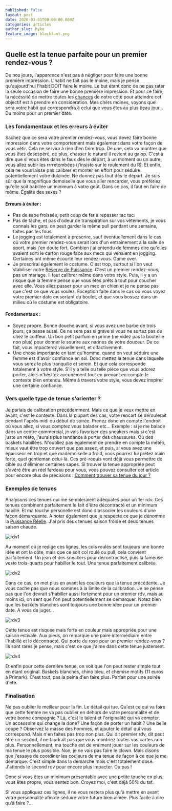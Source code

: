 ```yaml
---
published: false
layout: post
date: 2020-03-01T00:00:00.000Z
categories: articles
author_slug: hyke
feature_image: blackfont.png
---
```

## Quelle est la tenue parfaite pour un premier rendez-vous ?

De nos jours, l'apparence n'est pas à négliger pour faire une bonne première impression. L'habit ne fait pas le moine, mais je pense qu'aujourd'hui l'habit DOIT faire le moine. Le but étant donc de ne pas rater la seule occasion de faire une bonne première impression. Et pour ce faire, la nécéssité de mettre toutes les [chances](http://crevardstyle.com/La-Chance-Selon-Hyke) de notre côté pour atteindre cet objectif est à prendre en considération. Mes chèrs moines, voyons quel sera votre habit qui correspondra à celui que vous êtes au plus beau jour... Du moins pour un premier date.

### Les fondamentaux et les erreurs à éviter

Sachez que ce sera votre premier rendez-vous, vous devez faire bonne impression dans votre comportement mais également dans votre façon de vous vêtir. Cela ne servira à rien d'en faire trop. De une, cela va montrer que vous êtes desespéré, de plus, chasser le naturel il revient au galop. C'est à dire que si vous êtes dans le faux dès le départ, à un moment ou un autre, vous allez subir les rrrretombées (j'insiste sur le roulement du R). Et enfin, cela ne vous laisse pas calibrer et monter en effort pour séduire potentiellement votre dulcinée. Ne donnez pas tout dès le départ.
Je suis sûr que la magnifique demoiselle que vous aller rencarder, vous préfériez qu'elle soit habillée un minimum à votre goût. Dans ce cas, il faut en faire de même. Égalité des sexes ? 

#### Erreurs à éviter : 

- Pas de sape froissée, petit coup de fer à repasser tac tac.
- Pas de tâche, et pas d'odeur de transpiration sur vos vêtements, je vous connais les gars, on peut garder le même pull pendant une semaine, faîtes pas les fous.
- Le jogging est totalement à proscrire, sauf éventuellement dans le cas où votre premier rendez-vous serait lors d'un entraînement à la salle de sport, mais j'en doute fort. Combien j'ai entendu de femmes dire qu'elles avaient sorti le carton rouge face aux mecs qui venaient en jogging. Certaines ont même écourté leur rendez-vous. Game over.
- Je proscrirai également le costume. C'est trop, surtout si l'on veut stabiliser notre [Réserve de Puissance](https://www.crevardstyle.com/La-R%C3%A9serve-de-Puissance-du-Style). C'est un premier rendez-vous, pas un mariage. Il faut calibrer même dans votre style. Puis, il y a un risque que la femme pense que vous êtes prêts à tout pour coucher avec elle. Vous allez passer pour un mec en chien et je ne pense pas que c'est ce que vous voulez. Exception faite dans le cas où vous voyez votre premier date en sortant du boulot, et que vous bossez dans un milieu où le costume est obligatoire.

#### Fondamentaux : 

- Soyez propre. Bonne douche avant, si vous avez une barbe de trois jours, ça passe aussi. Ce ne sera pas si grave si vous ne sortez pas de chez le coiffeur. Un bon petit parfum en prime (ne videz pas la bouteille non plus) pour donner le sourire aux narines de votre douceur. De ce fait, vous impacterez visuellement, et olfactivement. 
- Une chose importante en tant qu'homme, quand on veut séduire une femme est d'avoir confiance en soi. Donc mettez la tenue dans laquelle vous serez le plus tranquille et serein. Et que cela corresponde totalement à votre style. S'il y a telle ou telle pièce que vous adorez porter, alors n'hésitez aucunement tout en prenant en compte le contexte bien entendu. Même à travers votre style, vous devez inspirer une certaine confiance.

### Vers quelle type de tenue s'orienter ?

Je parlais de calibration précédemment. Mais ce que je veux mettre en avant, c'est le contexte. Dans la plupart des cas, votre rencart se déroulerait pendant l'après midi ou début de soirée. Prenez donc en compte l'endroit où vous allez, si vous comptez vous balader etc... 
Exemple : si je me balade dans un centre commercial, je vais favoriser des sneakers mais si c'est juste un resto, j'aurais plus tendance à porter des chaussures. Ou des baskets habillées.
N'oubliez pas également de prendre en compte la météo, mieux vaut être trop couvert que pas assez, et puis, si vous avez une épaisseur en trop et que mademoiselle a froid, vous pourrez lui prêtez main forte, quel gentleman celui-là.
Ces pré-requis vont déjà vous permettre de cible ou d'éliminer certaines sapes.
Si trouver la tenue appropriée peut s'avéré être un réel fardeau pour vous, vous pouvez consulter cet article pour encore plus de précisions : [Comment trouver sa tenue du jour ?](http://www.crevardstyle.com/Comment-trouver-sa-tenue-du-jour)

### Exemples de tenues

Analysons ces tenues qui me sembleraient adéquates pour un 1er rdv. Ces tenues combinent parfaitement le fait d'être décontracté et un minimum habillé. Et ma touche personelle est donc d'associer les couleurs d'une façon démarquante. A noter également que je respecte ce que je dénomme la [Puissance Réelle](http://www.crevardstyle.com/La-Puissance-du-Style). J'ai pris deux tenues saison froide et deux tenues saison chaude.

![rdv1]({{site.url}}/{{site.baseurl}}img/rdv1.jpg)

Au moment où je redige ces lignes, les cols roulés sont toujours une bonne idée et ont la côte, mais que ce soit col roulé ou pull, cela convient parfaitement. Un jean et des sneakers pour décontractisé, puis la fameuse veste trois-quarts pour habiller le tout. Une tenue parfaitement calibrée.

![rdv2]({{site.url}}/{{site.baseurl}}img/rdv2.jpg)

Dans ce cas, on met plus en avant les couleurs que la tenue précédente. Je vous cache pas que nous sommes à la limite de la calibration. Je ne pense pas que l'on devrait s'habiller aussi fortement pour un premier rdv, mais au moins ici, on sent que l'on peut potentiellement se démarquer. Notez bien que les baskets blanches sont toujours une bonne idée pour un premier date. A vous de juger...

![rdv3]({{site.url}}/{{site.baseurl}}img/rdv3.jpg)

Cette tenue est risquée mais forte en couleur mais appropriée pour une saison estivale. Aux pieds, on remarque une paire intermédiaire entre l'habillé et le décontracté. Qui porte du rose pour un premier rendez-vous ? Ils sont rares je pense, mais c'est ce que j'aime dans cette tenue justement.

![rdv4]({{site.url}}/{{site.baseurl}}img/rdv4.jpg)

Et enfin pour cette dernière tenue, on voit que l'on peut rester simple tout en étant original. Baskets blanches, chino bleu, et chemise motifs (11 euros à Primark). C'est tout, pas la peine d'en faire plus. Parfait pour une soirée d'été.

### Finalisation

Ne pas oublier le meilleur pour la fin. Le détail qui tue. Qu'est ce qui va faire que cette femme ne va pas oublier en dehors de votre personnalité et de votre bonne compagnie ? Là, c'est le talent et l'originalité qui va compter. Un accessoire qui change la done? Une façon de porter un habit ? Une belle coupe ? Observez la masse des hommes, et ajouter le détail qui vous correspond. Mais n'en faites pas trop non plus. Qui dit premier rdv, dit peut être un second, il ne faudrait pas que vous montriez toutes vos cartes non plus. 
Personnellement, ma touche est de vraiment jouer sur les couleurs de ma tenue le plus possible. Non, je ne vais pas faire le clown. Mais disons que j'essaye de coordiner les couleurs de ma tenue de façon à ce que je me démarque. C'est simple dans la démarche mais c'est totalement dosé. J'attends le second rdv pour encore plus impacter. Ou pas !

Donc si vous êtes un minimum présentable avec une petite touche en plus, vous êtes propre, vous sentez bon. Croyez moi, c'est déjà 50% du taf. 

Si vous appliquez ces lignes, il ne vous restera plus qu'à mettre en avant votre personnalité afin de séduire votre future bien aimée. Plus facile à dire qu'à faire ?...
